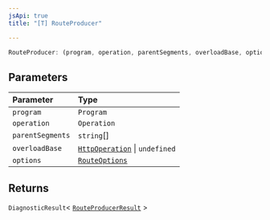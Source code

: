 ```yaml
---
jsApi: true
title: "[T] RouteProducer"

---
```

```ts
RouteProducer: (program, operation, parentSegments, overloadBase, options) => DiagnosticResult< RouteProducerResult >
```

## Parameters

| Parameter | Type |
| :------ | :------ |
| `program` | `Program` |
| `operation` | `Operation` |
| `parentSegments` | `string`[] |
| `overloadBase` | [`HttpOperation`](Interface.HttpOperation.md) \| `undefined` |
| `options` | [`RouteOptions`](Interface.RouteOptions.md) |

## Returns

`DiagnosticResult`< [`RouteProducerResult`](Interface.RouteProducerResult.md) \>
